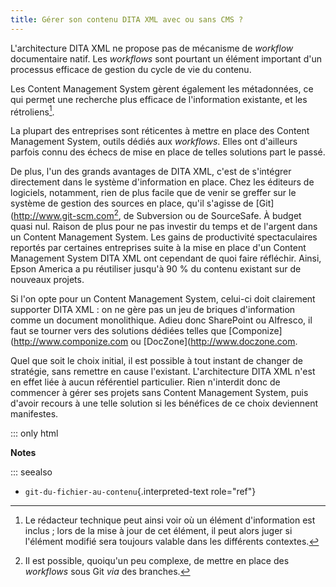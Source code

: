 ```yaml
---
title: Gérer son contenu DITA XML avec ou sans CMS ?
---
```


L'architecture DITA XML ne propose pas de mécanisme de *workflow*
documentaire natif. Les *workflows* sont pourtant un élément important
d'un processus efficace de gestion du cycle de vie du contenu.

Les Content Management System gèrent également les métadonnées, ce qui
permet une recherche plus efficace de l'information existante, et les
rétroliens[^1].

La plupart des entreprises sont réticentes à mettre en place des Content
Management System, outils dédiés aux *workflows*. Elles ont d'ailleurs
parfois connu des échecs de mise en place de telles solutions part le
passé.

De plus, l'un des grands avantages de DITA XML, c'est de s'intégrer
directement dans le système d'information en place. Chez les éditeurs
de logiciels, notamment, rien de plus facile que de venir se greffer sur
le système de gestion des sources en place, qu'il s'agisse de
\[Git\](<http://www.git-scm.com>[^2], de Subversion ou de SourceSafe. À
budget quasi nul. Raison de plus pour ne pas investir du temps et de
l'argent dans un Content Management System. Les gains de productivité
spectaculaires reportés par certaines entreprises suite à la mise en
place d'un Content Management System DITA XML ont cependant de quoi
faire réfléchir. Ainsi, Epson America a pu réutiliser jusqu'à 90 % du
contenu existant sur de nouveaux projets.

Si l'on opte pour un Content Management System, celui-ci doit
clairement supporter DITA XML : on ne gère pas un jeu de briques
d'information comme un document monolithique. Adieu donc SharePoint ou
Alfresco, il faut se tourner vers des solutions dédiées telles que
\[Componize\](<http://www.componize.com> ou
\[DocZone\](<http://www.doczone.com>.

Quel que soit le choix initial, il est possible à tout instant de
changer de stratégie, sans remettre en cause l'existant.
L'architecture DITA XML n'est en effet liée à aucun référentiel
particulier. Rien n'interdit donc de commencer à gérer ses projets sans
Content Management System, puis d'avoir recours à une telle solution si
les bénéfices de ce choix deviennent manifestes.

::: only
html

**Notes**


::: seealso
-   `git-du-fichier-au-contenu`{.interpreted-text role="ref"}


[^1]: Le rédacteur technique peut ainsi voir où un élément
    d'information est inclus ; lors de la mise à jour de cet élément,
    il peut alors juger si l'élément modifié sera toujours valable dans
    les différents contextes.

[^2]: Il est possible, quoiqu'un peu complexe, de mettre en place des
    *workflows* sous Git *via* des branches.
